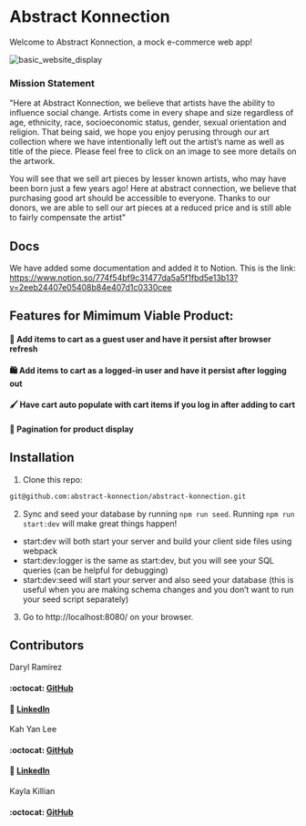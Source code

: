 # Abstract Konnection

Welcome to Abstract Konnection, a mock e-commerce web app! 

![basic_website_display](https://user-images.githubusercontent.com/68929977/142471688-c35cb934-863e-4e62-be56-7c16a1663107.gif)

### Mission Statement
"Here at Abstract Konnection, we believe that artists have the ability to influence social change.
Artists come in every shape and size regardless of age, ethnicity, race, socioeconomic status, gender, sexual orientation and religion.
That being said, we hope you enjoy perusing through our art collection where we have intentionally left out the artist’s
name as well as title of the piece. Please feel free to click on an image to see more details on the artwork.  

You will see that we sell art pieces by lesser known artists, who may have been born just a few years ago! Here at abstract connection, we believe that purchasing good art should be accessible to everyone. Thanks to our donors, we are able to sell our art pieces at a reduced price and is still able to fairly compensate the
artist"

## Docs

We have added some documentation and added it to Notion. This is the link:
https://www.notion.so/774f54bf9c31477da5a5f1fbd5e13b13?v=2eeb24407e05408b84e407d1c0330cee

## Features for Mimimum Viable Product:
#### :shopping_cart: Add items to cart as a guest user and have it persist after browser refresh
#### :shopping: Add items to cart as a logged-in user and have it persist after logging out
#### :paintbrush: Have cart auto populate with cart items if you log in **after** adding to cart
#### :page_with_curl: Pagination for product display

## Installation
1. Clone this repo:
```sh
git@github.com:abstract-konnection/abstract-konnection.git
```
2. Sync and seed your database by running `npm run seed`. Running `npm run start:dev` will make great things happen!

- start:dev will both start your server and build your client side files using webpack
- start:dev:logger is the same as start:dev, but you will see your SQL queries (can be helpful for debugging)
- start:dev:seed will start your server and also seed your database (this is useful when you are making schema changes and you don’t want to run your seed script separately)
3. Go to http://localhost:8080/ on your browser.

## Contributors
Daryl Ramirez 
#### :octocat: <a href="https://github.com/darylramirez">GitHub</a>
#### :link: <a href="linkedin.com/in/darylramirez">LinkedIn</a>

Kah Yan Lee
#### :octocat: <a href="https://github.com/kahyanlee6">GitHub</a>
#### :link: <a href="linkedin.com/in/kahyan-lee">LinkedIn</a>

Kayla Killian
#### :octocat: <a href="https://github.com/KaylaK1">GitHub</a>

